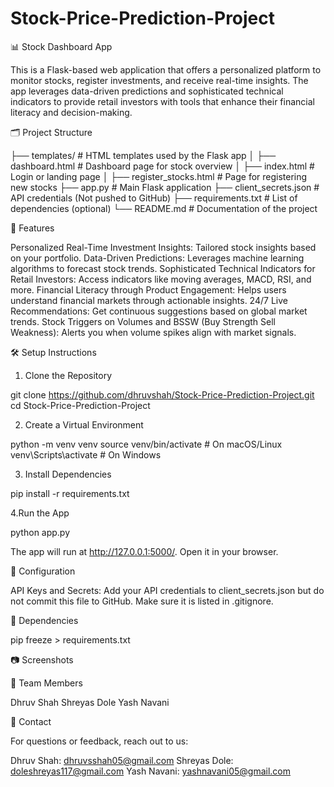 # Stock-Price-Prediction-Project


📊 Stock Dashboard App

This is a Flask-based web application that offers a personalized platform to monitor stocks, register investments, and receive real-time insights. The app leverages data-driven predictions and sophisticated technical indicators to provide retail investors with tools that enhance their financial literacy and decision-making.


🗂️ Project Structure

├── templates/                  # HTML templates used by the Flask app
│   ├── dashboard.html          # Dashboard page for stock overview
│   ├── index.html              # Login or landing page
│   ├── register_stocks.html    # Page for registering new stocks
├── app.py                      # Main Flask application
├── client_secrets.json         # API credentials (Not pushed to GitHub)
├── requirements.txt            # List of dependencies (optional)
└── README.md                   # Documentation of the project


🚀 Features

Personalized Real-Time Investment Insights: Tailored stock insights based on your portfolio.
Data-Driven Predictions: Leverages machine learning algorithms to forecast stock trends.
Sophisticated Technical Indicators for Retail Investors: Access indicators like moving averages, MACD, RSI, and more.
Financial Literacy through Product Engagement: Helps users understand financial markets through actionable insights.
24/7 Live Recommendations: Get continuous suggestions based on global market trends.
Stock Triggers on Volumes and BSSW (Buy Strength Sell Weakness): Alerts you when volume spikes align with market signals.


🛠️ Setup Instructions

1. Clone the Repository
   
git clone https://github.com/dhruvshah/Stock-Price-Prediction-Project.git
cd Stock-Price-Prediction-Project

2. Create a Virtual Environment

python -m venv venv
source venv/bin/activate      # On macOS/Linux
venv\Scripts\activate         # On Windows

3. Install Dependencies

pip install -r requirements.txt

4.Run the App

python app.py

The app will run at http://127.0.0.1:5000/. Open it in your browser.


🔑 Configuration

API Keys and Secrets:
Add your API credentials to client_secrets.json but do not commit this file to GitHub. Make sure it is listed in .gitignore.


📝 Dependencies

pip freeze > requirements.txt


📷 Screenshots



👥 Team Members

Dhruv Shah
Shreyas Dole
Yash Navani


📧 Contact

For questions or feedback, reach out to us:

Dhruv Shah: dhruvsshah05@gmail.com
Shreyas Dole: doleshreyas117@gmail.com
Yash Navani: yashnavani05@gmail.com

